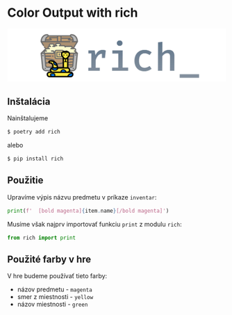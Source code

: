 # Color Output with rich

[![Logo modulu rich](../images/logo-rich.svg)](https://github.com/Textualize/rich)


## Inštalácia

Nainštalujeme

```bash
$ poetry add rich
```

alebo

```bash
$ pip install rich
```

## Použitie

Upravíme výpis názvu predmetu v príkaze `inventar`:

```python
print(f'  [bold magenta]{item.name}[/bold magenta]')
```

Musíme však najprv importovať funkciu `print` z modulu `rich`:

```python
from rich import print
```

## Použité farby v hre

V hre budeme používať tieto farby:

* názov predmetu - `magenta`
* smer z miestnosti - `yellow`
* názov miestnosti - `green`
